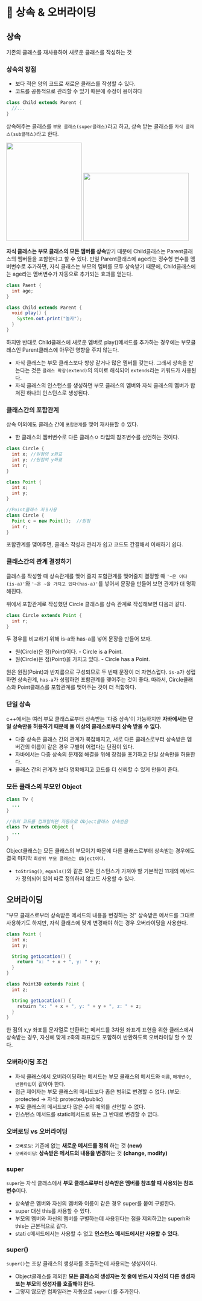 # 📢 상속 & 오버라이딩
## 상속 
기존의 클래스를 재사용하여 새로운 클래스를 작성하는 것 

### 상속의 장점 
* 보다 적은 양의 코드로 새로운 클래스를 작성할 수 있다. 
* 코드를 공통적으로 관리할 수 있기 때문에 수정이 용이히다

```java
class Child extends Parent {
  //...
}
```
상속해주는 클래스를 `부모 클래스(super클래스)`라고 하고, 상속 받는 클래스를 `자식 클래스(sub클래스)`라고 한다.

<img src="https://github.com/dev-kmj/java-study/assets/74237301/acdd7f7a-8780-45ce-b507-bc94e05ebd0a" width="200" height="260"> 
<img src="https://github.com/dev-kmj/java-study/assets/74237301/c4f94b09-e076-4420-aeaf-c589c817fffe" width="280" height=180">



**자식 클래스는 부모 클래스의 모든 멤버를 상속**받기 때문에 Child클래스는 Parent클래스의 멤버들을 포함한다고 할 수 있다. 
만일 Parent클래스에 age라는 정수형 변수를 멤버변수로 추가하면, 자식 클래스는 부모의 멤버를 모두 상속받기 때문에, Child클래스에는 age라는 멤버변수가 자동으로 추가되는 효과를 얻는다.
```java
class Paent {
  int age;
}

class Child extends Parent {
  void play() {
    System.out.print("놀자");
  }
}
```
하지만 반대로 Child클래스에 새로운 멤버로 play()메서드를 추가하는 경우에는 부모클래스인 Parent클래스에 아무런 영향을 주지 않는다.
* 자식 클래스는 부모 클래스보다 항상 같거나 많은 멤버를 갖는다.  그래서 상속을 받는다는 것은 `클래스 확장(extend)`의 의미로 해석되어 `extends`라는 키워드가 사용된다.
* 자식 클래스의 인스턴스를 생성하면 부모 클래스의 멤버와 자식 클래스의 멤버가 합쳐진 하나의 인스턴스로 생성된다.

### 클래스간의 포함관계
상속 이외에도 클래스 간에 `포함관계`를 맺어 재사용할 수 있다.
* 한 클래스의 멤버변수로 다른 클래스ㅇ 타입의 참조변수를 선언하는 것이다.

```java
class Circle {
  int x; //원점의 x좌표
  int y; //원점의 y좌표 
  int r;
}

class Point {
  int x;
  int y;
}

//Point클래스 자ㅐ사용 
class Circle {
  Point c = new Point();  //원점
  int r;
}
```

포함관계를 맺어주면, 클래스 작성과 관리가 쉽고 코드도 간결해서 이해하기 쉽다.

### 클래스간의 관계 결정하기 
클래스를 작성할 때 상속관계를 맺어 줄지 포함관계를 맺어줄지 결정할 때 `'~은 이다(is-a)'`와 `'~은 ~을 가지고 있다(has-a)'`를 넣어서 문장을 만들어 보면 관계가 더 명확해진다. 

위에서 포함관계로 작성했던 Circle 클래스를 상속 관계로 작성해보면 다음과 같다.
```java
class Circle extends Point {
  int r;
}
```
두 경우를 비교하기 위해 is-a와 has-a를 넣어 문장을 만들어 보자.
* 원(Circle)은 점(Point)이다. - Circle is a Point.
* 원(Circle)은 점(Point)을 가지고 있다. - Circle has a Point.

원은 원점(Point)과 반지름으로 구성되므로 두 번째 문장이 더 자연스럽다.
`is-a`가 성립하면 상속관계, `has-a`가 성립하면 포함관계를 맺어주는 것이 좋다. 따라서, Circle클래스와 Point클래스를 포함관계를 맺어주는 것이 더 적합하다. 

### 단일 상속 
c++에서는 여러 부모 클래스로부터 상속받는 '다중 상속'이 가능하지만 **자바에서는 단일 상속만을 허용하기 때문에 둘 이상의 클래스로부터 상속 받을 수 없다.**
* 다중 상속은 클래스 간의 관계가 복잡해지고, 서로 다른 클래스로부터 상속받은 멤버간의 이름이 같은 경우 구별이 어렵다는 단점이 있다.
* 자바에서는 다중 상속의 문제점 해결을 위해 장점을 포기하고 단일 상속만을 허용한다.
* 클래스 간의 관계가 보다 명확해지고 코드를 더 신뢰할 수 있게 만들어 준다.

### 모든 클래스의 부모인 Object
```java
class Tv {
  ...
}

//위의 코드를 컴파일하면 자동으로 Object클래스 상속받음
class Tv extends Object {
  ...
}
```
Object클래스는 모든 클래스의 부모이기 때문에 다른 클래스로부터 상속받는 경우에도 결국 마지막 `최상위 부모 클래스는 Object이다.`
* `toString()`, `equals()`와 같은 모든 인스턴스가 가져야 할 기본적인 11개의 메서드가 정의되어 있어 따로 정의하지 않고도 사용할 수 있다. 

## 오버라이딩 
"부모 클래스로부터 상속받은 메서드의 내용을 변경하는 것"
상속받은 메서드를 그대로 사용하기도 하지만, 자식 클래스에 맞게 변경해야 하는 경우 오버라이딩을 사용한다.

```java
class Point {
  int x;
  int y;

  String getLocation() {
    return "x: " + x + ", y: " + y;
  }
}

class Point3D extends Point {
  int z;

  String getLocation() {
    retuirn "x: " + x + ", y: " + y + ", z: " + z;
  }
} 
```

한 점의 x,y 좌표를 문자열로 반환하는 메서드를 3차원 좌표계 표현을 위한 클래스에서 상속받는 경우, 자신에 맞게 z축의 좌표값도 포함하여 반환하도록 오버라이딩 할 수 있다.


### 오버라이딩 조건 
* 자식 클래스에서 오버라이딩하는 메서드는 부모 클래스의 메서드와 `이름`, `매개변수`, `반환타입`이 같아야 한다.
* 접근 제어자는 부모 클래스의 메서드보다 좁은 범위로 변경할 수 없다. (부모: protected -> 자식: protected/public)
* 부모 클래스의 메서드보다 많은 수의 예외를 선언할 수 없다.
* 인스턴스 메서드를 static메서드로 또는 그 반대로 변경할 수 없다.


### 오버로딩 vs 오버라이딩 

* `오버로딩`: 기존에 없는 **새로운 메서드를 정의** 하는 것 **(new)**
* `오버라이딩`: **상속받은 메서드의 내용을 변경**하는 것 **(change, modify)**


### super
`super`는 자식 클래스에서 **부모 클래스로부터 상속받은 멤버를 참조할 때 사용되는 참조변수**이다. 
* 상속받은 멤버와 자신의 멤버와 이름이 같은 경우 super를 붙여 구별한다.
* super 대신 this를 사용할 수 있다.
* 부모의 멤버와 자신의 멤버를 구별하는데 사용된다는 점을 제외하고는 superh와 this는 근본적으로 같다.
* stati c메서드에서는 사용할 수 없고 **인스턴스 메서드에서만 사용할 수 있다.**


### super() 
`super()`는 조상 클래스의 생성자를 호출하는데 사용되는 생성자이다. 
* Object클래스를 제외한 **모든 클래스의 생성자는 첫 줄에 반드시 자신의 다른 생성자 또는 부모의 생성자를 호출해야 한다.**
* 그렇지 않으면 컴파일러는 자동으로 `super()`를 추가한다.
